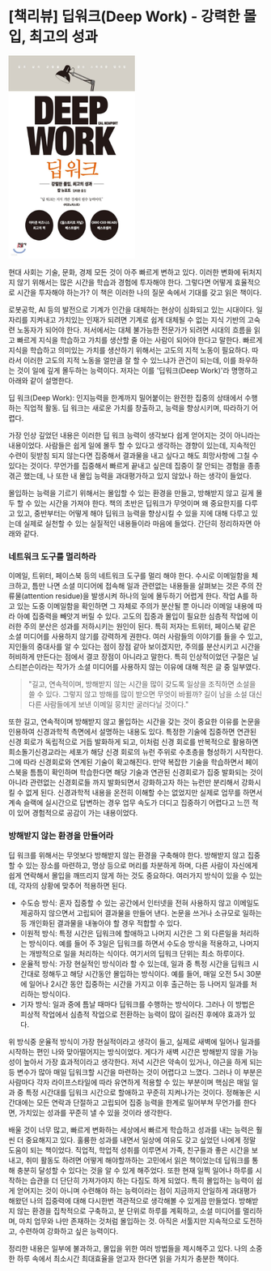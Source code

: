 # [책리뷰] 딥워크(Deep Work) - 강력한 몰입, 최고의 성과

<img src="./img/deep_work.png" width="250" height="400" />

현대 사회는 기술, 문화, 경제 모든 것이 아주 빠르게 변하고 있다. 이러한 변화에 뒤처지지 않기 위해서는 많은 시간을 학습과 경험에 투자해야 한다. 그렇다면 어떻게 효율적으로 시간을 투자해야 하는가? 이 책은 이러한 나의 질문 속에서 기대를 갖고 읽은 책이다.

로봇공학, AI 등의 발전으로 기계가 인간을 대체하는 현상이 심화되고 있는 시대이다. 일자리를 지켜내고 가치있는 인재가 되려면 기계로 쉽게 대체될 수 없는 지식 기반의 고숙련 노동자가 되어야 한다. 저서에서는 대체 불가능한 전문가가 되려면 시대의 흐름을 읽고 빠르게 지식을 학습하고 가치를 생산할 줄 아는 사람이 되어야 한다고 말한다. 빠르게 지식을 학습하고 의미있는 가치를 생산하기 위해서는 고도의 지적 노동이 필요하다. 따라서 이러한 고도의 지적 노동을 얼만큼 잘 할 수 있느냐가 관건이 되는데, 이를 좌우하는 것이 일에 깊게 몰두하는 능력이다. 저자는 이를 '딥워크(Deep Work)'라 명명하고 아래와 같이 설명한다.

딥 워크(Deep Work): 인지능력을 한계까지 밀어붙이는 완전한 집중의 상태에서 수행하는 직업적 활동. 딥 워크는 새로운 가치를 창출하고, 능력을 향상시키며, 따라하기 어렵다.

가장 인상 깊었던 내용은 이러한 딥 워크 능력이 생각보다 쉽게 얻어지는 것이 아니라는 내용이었다. 사람들은 쉽게 일에 몰두 할 수 있다고 생각하는 경향이 있는데, 지속적인 수련이 뒷받침 되지 않는다면 집중해서 결과물을 내고 싶다고 해도 희망사항에 그칠 수 있다는 것이다. 무언가를 집중해서 빠르게 끝내고 싶은데 집중이 잘 안되는 경험을 종종 겪곤 했는데, 나 또한 내 몰입 능력을 과대평가하고 있지 않았나 하는 생각이 들었다.

몰입하는 능력을 기르기 위해서는 몰입할 수 있는 환경을 만들고, 방해받지 않고 길게 몰두 할 수 있는 시간을 가져야 한다. 책의 초반은 딥워크가 무엇이며 왜 중요한지를 다루고 있고, 중반부터는 어떻게 해야 딥워크 능력을 향상시킬 수 있을 지에 대해 다루고 있는데 실제로 실천할 수 있는 실질적인 내용들이라 마음에 들었다. 간단히 정리하자면 아래와 같다.

### 네트워크 도구를 멀리하라

이메일, 트위터, 페이스북 등의 네트워크 도구를 멀리 해야 한다. 수시로 이메일함을 체크하고, 틈만 나면 소셜 미디어에 접속해 일과 관련없는 내용들을 살펴보는 것은 주의 잔류물(attention residue)을 발생시켜 하나의 일에 몰두하기 어렵게 한다. 작업 A를 하고 있는 도중 이메일함을 확인하면 그 자체로 주의가 분산될 뿐 아니라 이메일 내용에 따라 아예 집중력을 빼앗겨 버릴 수 있다. 고도의 집중과 몰입이 필요한 심층적 작업에 이러한 주의 분산은 성과를 저하시키는 원인이 된다. 특히 저자는 트위터, 페이스북 같은 소셜 미디어를 사용하지 않기를 강력하게 권한다. 여러 사람들의 이야기를 들을 수 있고, 지인들의 중대사를 알 수 있다는 점이 장점 같아 보이겠지만, 주의를 분산시키고 시간을 허비하게 만든다는 점에서 결코 장점이 아니라고 말한다. 특히 인상적이었던 구절은 닐 스티븐슨이라는 작가가 소셜 미디어를 사용하지 않는 이유에 대해 적은 글 중 일부였다.

> "길고, 연속적이며, 방해받지 않는 시간을 많이 갖도록 일상을 조직하면 소설을 쓸 수 있다. 그렇지 않고 방해를 많이 받으면 무엇이 바뀔까? 길이 남을 소설 대신 다른 사람들에게 보낸 이메일 뭉치만 굴러다닐 것이다."

또한 길고, 연속적이며 방해받지 않고 몰입하는 시간을 갖는 것이 중요한 이유를 논문을 인용하여 신경과학적 측면에서 설명하는 내용도 있다. 특정한 기술에 집중하면 연관된 신경 회로가 독립적으로 거듭 발화하게 되고, 이처럼 신경 회로를 반복적으로 활용하면 희소돌기신경교라는 세포가 해당 신경 회로의 뉴런 주위로 수초층을 형성하기 시작한다. 그에 따라 신경회로와 연계된 기술이 확고해진다. 만약 복잡한 기술을 학습하면서 페이스북을 틈틈이 확인하며 학습한다면 해당 기술과 연관된 신경회로가 집중 발화되는 것이 아니라 관련없는 신경회로들 까지 발화되면서 강화하고자 하는 뉴런만 분리해서 강화시킬 수 없게 된다. 신경과학적 내용을 온전히 이해할 수는 없었지만 실제로 업무를 하면서 계속 슬랙에 실시간으로 답변하는 경우 업무 속도가 더디고 집중하기 어렵다고 느낀 적이 있어 경험적으로 공감이 가는 내용이었다.

### 방해받지 않는 환경을 만들어라

딥 워크를 위해서는 무엇보다 방해받지 않는 환경을 구축해야 한다. 방해받지 않고 집중할 수 있는 장소를 마련하고, 명상 등으로 머리를 차분하게 하며, 다른 사람이 자신에게 쉽게 연락해서 몰입을 깨뜨리지 않게 하는 것도 중요하다. 여러가지 방식이 있을 수 있는데, 각자의 상황에 맞추어 적용하면 된다.

- 수도승 방식: 혼자 집중할 수 있는 공간에서 인터넷을 전혀 사용하지 않고 이메일도 제공하지 않으면서 고립되어 결과물을 만들어 낸다. 논문을 쓰거나 소규모로 일하는 등 개인화된 결과물을 내놓아야 할 경우 적합할 수 있다.
- 이원적 방식: 특정 시간은 딥워크에 할애하고 나머지 시간은 그 외 다른일을 처리하는 방식이다. 예를 들어 주 3일은 딥워크를 하면서 수도승 방식을 적용하고, 나머지는 개방적으로 일을 처리하는 식이다. 여기서의 딥워크 단위는 최소 하루이다.
- 운율적 방식: 가장 현실적인 방식이라 할 수 있는데, 일과 중 특정 시간을 딥워크 시간대로 정해두고 해당 시간동안 몰입하는 방식이다. 예를 들어, 매일 오전 5시 30분에 일어나 2시간 동안 집중하는 시간을 가지고 이후 출근하는 등 나머지 일과를 처리하는 방식이다.
- 기자 방식: 일과 중에 틈날 때마다 딥워크를 수행하는 방식이다. 그러나 이 방법은 피상적 작업에서 심층적 작업으로 전환하는 능력이 많이 길러진 후에야 효과가 있다.

위 방식중 운율적 방식이 가장 현실적이라고 생각이 들고, 실제로 새벽에 일어나 일과를 시작하는 편인 나와 맞아떨어지는 방식이었다. 게다가 새벽 시간은 방해받지 않을 가능성이 높아서 가장 효과적이라고 생각한다. 저녁 시간은 약속이 있거나, 야근을 하게 되는 등 변수가 많아 매일 딥워크할 시간을 마련하는 것이 어렵다고 느꼈다. 그러나 이 부분은 사람마다 각자 라이프스타일에 따라 유연하게 적용할 수 있는 부분이며 핵심은 매일 일과 중 특정 시간대를 딥워크 시간으로 할애하고 꾸준히 지켜나가는 것이다. 정해놓은 시간대에는 모든 연락과 단절하고 고립되어 집중 능력을 한계로 밀어부쳐 무언가를 한다면, 가치있는 성과를 꾸준히 낼 수 있을 것이라 생각한다.

배울 것이 너무 많고, 빠르게 변화하는 세상에서 빠르게 학습하고 성과를 내는 능력은 훨씬 더 중요해지고 있다. 훌륭한 성과를 내면서 일상에 여유도 갖고 싶었던 나에게 정말 도움이 되는 책이었다. 직업적, 학업적 성취를 이루면서 가족, 친구들과 좋은 시간을 보내고, 취미 활동도 하려면 어떻게 해야할까하는 고민에서 읽은 책이었는데 딥워크를 통해 충분히 달성할 수 있다는 것을 알 수 있게 해주었다. 또한 현재 일찍 일어나 하루를 시작하는 습관을 더 단단히 가져가야지 하는 다짐도 하게 되었다. 특히 몰입하는 능력이 쉽게 얻어지는 것이 아니며 수련해야 하는 능력이라는 점이 지금까지 안일하게 과대평가 해왔던 나의 집중력에 대해 다시한번 객관적으로 생각해볼 수 있게끔 만들었다. 방해받지 않는 환경을 집착적으로 구축하고, 분 단위로 하루를 계획하고, 소셜 미디어를 멀리하며, 마치 업무와 나만 존재하는 것처럼 몰입하는 것. 아직은 서툴지만 지속적으로 도전하고, 수련하여 강화하고 싶은 능력이다.

정리한 내용은 일부에 불과하고, 몰입을 위한 여러 방법들을 제시해주고 있다. 나의 소중한 하루 속에서 최소시간 최대효율을 얻고자 한다면 읽을 가치가 충분한 책이다.
